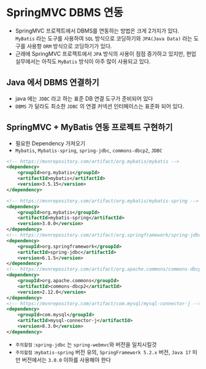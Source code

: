 # SpringMVC DBMS 연동
- SpringMVC 프로젝트에서 DBMS를 연동하는 방법은 크게 2가지가 있다. `MyBatis` 라는 도구를 사용하여 `SQL` 방식으로 코딩하기와 `JPA(Java Data)` 라는 도구를 사용항 `ORM` 방식으로 코딩하기가 있다.
- 근래에 SpringMVC 프로젝트에서 `JPA` 방식의 사용이 점점 증가하고 있지만, 현업실무에서는 아직도 `MyBatis` 방식이 아주 많이 사용되고 있다.


## Java 에서 DBMS 연결하기
- java 에는 `JDBC` 라고 하는 표준 DB 연결 도구가 준비되어 있다
- `DBMS` 가 달라도 최소한 `JDBC` 의 연결 커넥션 인터페이스는 표준화 되어 있다.

## SpringMVC + MyBatis 연동 프로젝트 구현하기
- 필요한 Dependency 가져오기
- `Mybatis`, `Mybatis-spring`, `spring-jdbc`, `commons-dbcp2`, `JDBC`
```xml
<!-- https://mvnrepository.com/artifact/org.mybatis/mybatis -->
<dependency>
    <groupId>org.mybatis</groupId>
    <artifactId>mybatis</artifactId>
    <version>3.5.15</version>
</dependency>

<!-- https://mvnrepository.com/artifact/org.mybatis/mybatis-spring -->
<dependency>
    <groupId>org.mybatis</groupId>
    <artifactId>mybatis-spring</artifactId>
    <version>3.0.0</version>
</dependency>
<!-- https://mvnrepository.com/artifact/org.springframework/spring-jdbc -->
<dependency>
    <groupId>org.springframework</groupId>
    <artifactId>spring-jdbc</artifactId>
    <version>6.1.5</version>
</dependency>
<!-- https://mvnrepository.com/artifact/org.apache.commons/commons-dbcp2 -->
<dependency>
    <groupId>org.apache.commons</groupId>
    <artifactId>commons-dbcp2</artifactId>
    <version>2.12.0</version>
</dependency>
<!-- https://mvnrepository.com/artifact/com.mysql/mysql-connector-j -->
<dependency>
    <groupId>com.mysql</groupId>
    <artifactId>mysql-connector-j</artifactId>
    <version>8.3.0</version>
</dependency>
```
- `주의할점` :`spring-jdbc` 는 `spring-webmvc`와 버전을 일치시킬것
- `주의할점` :`mybatis-spring` 버전 유의, `SpringFramework 5.2.x` 버전, `Java 17` 미만 버전에서는 `3.0.0` 이하를 사용해야 한다